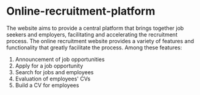 # Online-recruitment-platform
The website aims to provide a central platform that brings together job seekers and employers, facilitating and accelerating the recruitment process.  The online recruitment website provides a variety of features and functionality that greatly facilitate the process.  Among these features: 
 
 1. Announcement of job opportunities 
 2. Apply for a job opportunity 
 3. Search for jobs and employees 
 4. Evaluation of employees' CVs 
 5. Build a CV for employees
